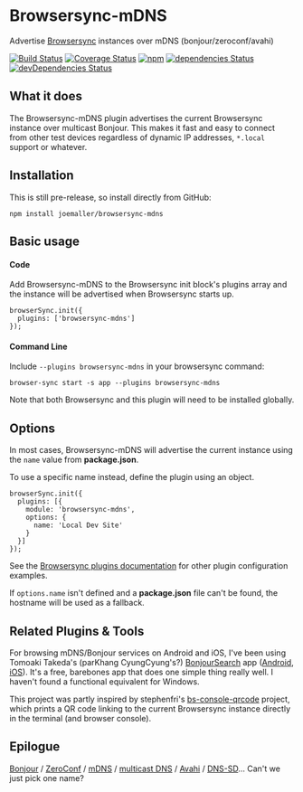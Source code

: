 # Browsersync-mDNS
Advertise [Browsersync][] instances over mDNS (bonjour/zeroconf/avahi)

[![Build Status](https://travis-ci.org/joemaller/browsersync-mdns.svg?branch=master)](https://travis-ci.org/joemaller/browsersync-mdns) 
[![Coverage Status](https://coveralls.io/repos/github/joemaller/browsersync-mdns/badge.svg?branch=master)](https://coveralls.io/github/joemaller/browsersync-mdns?branch=master) 
[![npm](https://img.shields.io/npm/v/browsersync-mdns.svg)](https://www.npmjs.com/package/browsersync-mdns)
[![dependencies Status](https://david-dm.org/joemaller/browsersync-mdns/status.svg)](https://david-dm.org/joemaller/browsersync-mdns)
[![devDependencies Status](https://david-dm.org/joemaller/browsersync-mdns/dev-status.svg)](https://david-dm.org/joemaller/browsersync-mdns?type=dev)

## What it does

The Browsersync-mDNS plugin advertises the current Browsersync instance over multicast Bonjour. This makes it fast and easy to connect from other test devices regardless of dynamic IP addresses, `*.local` support or whatever.


## Installation

This is still pre-release, so install directly from GitHub:
```
npm install joemaller/browsersync-mdns
```

## Basic usage

#### Code

Add Browsersync-mDNS to the Browsersync init block's plugins array and the instance will be advertised when Browsersync starts up. 
```
browserSync.init({
  plugins: ['browsersync-mdns']
});
```

#### Command Line

Include `--plugins browsersync-mdns` in your browsersync command:
```
browser-sync start -s app --plugins browsersync-mdns
```

Note that both Browsersync and this plugin will need to be installed globally.

## Options

In most cases, Browsersync-mDNS will advertise the current instance using the `name` value from **package.json**. 

To use a specific name instead, define the plugin using an object. 
```
browserSync.init({
  plugins: [{
    module: 'browsersync-mdns',
    options: {
      name: 'Local Dev Site'
    }
  }]
});
```
See the [Browsersync plugins documentation][plugin-docs] for other plugin configuration examples.


If `options.name` isn't defined and a **package.json** file can't be found, the hostname will be used as a fallback. 

## Related Plugins & Tools

For browsing mDNS/Bonjour services on Android and iOS, I've been using Tomoaki Takeda's (parKhang CyungCyung's?) [BonjourSearch][bs] app ([Android][bsa], [iOS][bsi]). It's a free, barebones app that does one simple thing really well. I haven't found a functional equivalent for Windows.

This project was partly inspired by stephenfri's [bs-console-qrcode][] project, which prints a QR code linking to the current Browsersync instance directly in the terminal (and browser console).

## Epilogue

[Bonjour][] / [ZeroConf][] / [mDNS][] / [multicast DNS][] / [Avahi][] / [DNS-SD][]... Can't we just pick one name?


[browsersync]: https://www.browsersync.io/
[plugin-docs]: https://www.browsersync.io/docs/options#option-plugins

[bs]: http://tbt.deci.jp/ios//2016/bonjour_search/
[bsa]: https://play.google.com/store/apps/details?id=jp.deci.tbt.andro.bonjoursearch
[bsi]: https://itunes.apple.com/us/app/bonjour-search-for-http-web-in-wi-fi/id1097517829?mt=8
[bs-console-qrcode]: https://github.com/stephenfri/bs-console-qrcode

[bonjour]: https://developer.apple.com/bonjour/
[zeroconf]: http://www.zeroconf.org/
[mdns]: https://en.wikipedia.org/wiki/Multicast_DNS
[multicast dns]: http://www.multicastdns.org/
[avahi]: http://www.avahi.org/
[dns-sd]: http://www.dns-sd.org/